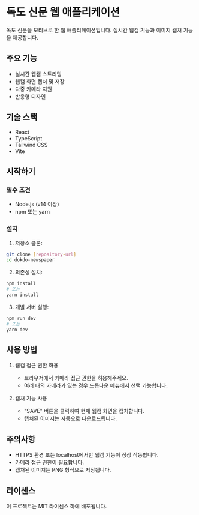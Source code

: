 # 독도 신문 웹 애플리케이션

독도 신문을 모티브로 한 웹 애플리케이션입니다. 실시간 웹캠 기능과 이미지 캡처 기능을 제공합니다.

## 주요 기능

- 실시간 웹캠 스트리밍
- 웹캠 화면 캡처 및 저장
- 다중 카메라 지원
- 반응형 디자인

## 기술 스택

- React
- TypeScript
- Tailwind CSS
- Vite

## 시작하기

### 필수 조건

- Node.js (v14 이상)
- npm 또는 yarn

### 설치

1. 저장소 클론:
```bash
git clone [repository-url]
cd dokdo-newspaper
```

2. 의존성 설치:
```bash
npm install
# 또는
yarn install
```

3. 개발 서버 실행:
```bash
npm run dev
# 또는
yarn dev
```

## 사용 방법

1. 웹캠 접근 권한 허용
   - 브라우저에서 카메라 접근 권한을 허용해주세요.
   - 여러 대의 카메라가 있는 경우 드롭다운 메뉴에서 선택 가능합니다.

2. 캡처 기능 사용
   - "SAVE" 버튼을 클릭하여 현재 웹캠 화면을 캡처합니다.
   - 캡처된 이미지는 자동으로 다운로드됩니다.

## 주의사항

- HTTPS 환경 또는 localhost에서만 웹캠 기능이 정상 작동합니다.
- 카메라 접근 권한이 필요합니다.
- 캡처된 이미지는 PNG 형식으로 저장됩니다.

## 라이센스

이 프로젝트는 MIT 라이센스 하에 배포됩니다. 